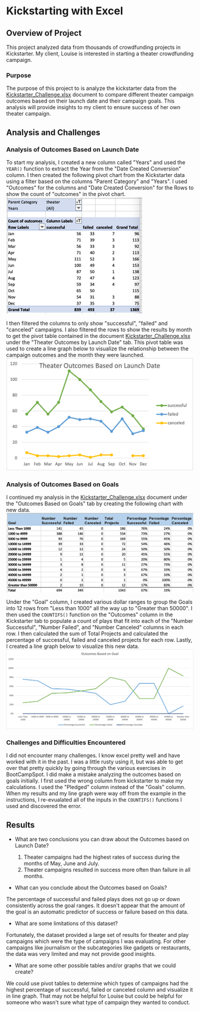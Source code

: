 # Kickstarting with Excel

## Overview of Project
This project analyzed data from thousands of crowdfunding projects in Kickstarter. My client, Louise is interested in starting a theater crowdfunding campaign.  

### Purpose
The purpose of this project to is analyze the kickstarter data from the [Kickstarter_Challenge.xlsx](https://github.com/ereekaj/kickstarter-analysis/blob/main/Kickstarter_Challenge.xlsx) document to compare different theater campaign outcomes based on their launch date and their campaign goals. This analysis will provide insights to my client to ensure success of her own theater campaign. 

## Analysis and Challenges

### Analysis of Outcomes Based on Launch Date
To start my analysis, I created a new column called "Years" and used the `YEAR()` function to extract the Year from the "Date Created Conversion" column. I then created the following pivot chart from the Kickstarter data using a filter based on the columns "Parent Category" and "Years". I used "Outcomes" for the columns and "Date Created Conversion" for the Rows to show the count of "outcomes" in the pivot chart.  
![Pivot Table](https://github.com/ereekaj/kickstarter-analysis/blob/main/Resources/PivotTable.png)

I then filtered the columns to only show "successful", "failed" and "canceled" campaigns. I also filtered the rows to show the results by month to get the pivot table contained in the document [Kickstarter_Challenge.xlsx](https://github.com/ereekaj/kickstarter-analysis/blob/main/Kickstarter_Challenge.xlsx) under the "Theater Outcomes by Launch Date" tab. This pivot table was used to create a line graph below to visualize the relationship between the campaign outcomes and the month they were launched.
![Theater Outcomes Based on Launch Date](https://github.com/ereekaj/kickstarter-analysis/blob/main/Resources/Theater_Outcomes_vs_Launch.png) 

### Analysis of Outcomes Based on Goals
I continued my analysis in the [Kickstarter_Challenge.xlsx](https://github.com/ereekaj/kickstarter-analysis/blob/main/Kickstarter_Challenge.xlsx) document under the "Outcomes Based on Goals" tab by creating the following chart with new data. 
![Outcomes Data](https://github.com/ereekaj/kickstarter-analysis/blob/main/Resources/Outcomes%20data.png)
    
Under the "Goal" column, I created various dollar ranges to group the Goals into 12 rows from "Less than 1000" all the way up to "Greater than 50000". I then used the `COUNTIFS()` function on the "Outcomes" column in the Kickstarter tab to populate a count of plays that fit into each of the "Number Successful", "Number Failed", and "Number Canceled" columns in each row. I then calculated the sum of Total Projects and calculated the percentage of successful, failed and canceled projects for each row. Lastly, I created a line graph below to visualize this new data. 
![Outcomes Based on Goal](https://github.com/ereekaj/kickstarter-analysis/blob/main/Resources/Outcomes_vs_Goals.png)   

### Challenges and Difficulties Encountered
I did not encounter many challenges. I know excel pretty well and have worked with it in the past. I was a little rusty using it, but was able to get over that pretty quickly by going through the various exercises in BootCampSpot.  I did make a mistake analyzing the outcomes based on goals initially.  I first used the wrong column from kickstarter to make my calculations. I used the "Pledged" column instead of the "Goals" column. When my results and my line graph were way off from the example in the instructions, I re-evualated all of the inputs in the `COUNTIFS()` functions I used and discovered the error.  

## Results

- What are two conclusions you can draw about the Outcomes based on Launch Date?
    1. Theater campaigns had the highest rates of success during the months of May, June and July. 
    2. Theater campaigns resulted in success more often than failure in all months. 

- What can you conclude about the Outcomes based on Goals?

The percentage of successful and failed plays does not go up or down consistently across the goal ranges.  It doesn't appear that the amount of the goal is an automatic predictor of success or failure based on this data. 

- What are some limitations of this dataset?

Fortunately, the dataset provided a large set of results for theater and play campaigns which were the type of campaigns I was evaluating.  For other campaigns like journalism or the subcategories like gadgets or restaurants, the data was very limited and may not provide good insights.

- What are some other possible tables and/or graphs that we could create?

We could use pivot tables to determine which types of campaigns had the highest percentage of successful, failed or canceled column and visualize it in line graph.  That may not be helpful for Louise but could be helpful for someone who wasn't sure what type of campaign they wanted to conduct. 
